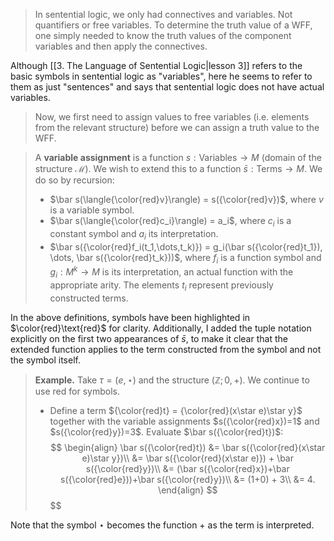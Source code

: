 >In sentential logic, we only had connectives and variables. Not quantifiers or free variables. To determine the truth value of a WFF, one simply needed to know the truth values of the component variables and then apply the connectives.

Although [[3. The Language of Sentential Logic|lesson 3]] refers to the basic symbols in sentential logic as "variables", here he seems to refer to them as just "sentences" and says that sentential logic does not have actual variables.

> Now, we first need to assign values to free variables (i.e. elements from the relevant structure) before we can assign a truth value to the WFF.

> A **variable assignment** is a function $s:\text{Variables}\rightarrow M$ (domain of the structure $\mathcal M$). We wish to extend this to a function $\bar s:\text{Terms}\rightarrow M$. We do so by recursion:
> - $\bar s(\langle{\color{red}v}\rangle) = s({\color{red}v})$, where $v$ is a variable symbol.
> - $\bar s(\langle{\color{red}c_i}\rangle) = a_i$, where $c_i$ is a constant symbol and $a_i$ its interpretation.
> - $\bar s({\color{red}f_i(t_1,\dots,t_k)}) = g_i(\bar s({\color{red}t_1}), \dots, \bar s({\color{red}t_k}))$, where $f_i$ is a function symbol and $g_i:M^k\rightarrow M$ is its interpretation, an actual function with the appropriate arity. The elements $t_i$ represent previously constructed terms.

In the above definitions, symbols have been highlighted in $\color{red}\text{red}$ for clarity. Additionally, I added the tuple notation explicitly on the first two appearances of $\bar s$, to make it clear that the extended function applies to the term constructed from the symbol and not the symbol itself.

>**Example.** Take $\tau = (e,\star)$ and the structure $(\mathbb Z; 0, +)$. We continue to use red for symbols.
>- Define a term ${\color{red}t} = {\color{red}(x\star e)\star y}$ together with the variable assignments $s({\color{red}x})=1$ and $s({\color{red}y})=3$. Evaluate $\bar s({\color{red}t})$:
>$$
\begin{align}
\bar s({\color{red}t}) &= \bar s({\color{red}(x\star e)\star y})\\
&= \bar s({\color{red}(x\star e)}) + \bar s({\color{red}y})\\
&= (\bar s({\color{red}x})+\bar s({\color{red}e}))+\bar s({\color{red}y})\\
&= (1+0) + 3\\
&= 4.
\end{align}
$$
$$

Note that the symbol $\star$ becomes the function $+$ as the term is interpreted.